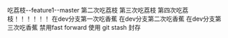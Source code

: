 吃荔枝--feature1--master
第二次吃荔枝
第三次吃荔枝
第四次吃荔枝！！！！！！
在dev分支第一次吃香蕉
在dev分支第二次吃香蕉
在dev分支第三次吃香蕉
禁用fast forward
使用 git stash 封存